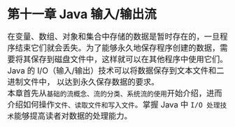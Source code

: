 # 第十一章 Java 输入/输出流

<font size=4px>在变量、数组、对象和集合中存储的数据是暂时存在的，一旦程序结束它们就会丢失。为了能够永久地保存程序创建的数据，需要将其保存到磁盘文件中，这样就可以在其他程序中使用它们。Java 的 I/O（输入/输出）技术可以将数据保存到文本文件和二进制文件中， 以达到永久保存数据的要求。<br></font>
<font size=4px>本章首先从`基础的流概念、流的分类、系统流的使用`开始介绍，进而介绍如何操作`文件、读取文件和写入文件`。掌握 Java 中 `I/O 处理技术`能够提高读者对数据的处理能力。</font>